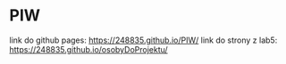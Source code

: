 # PIW
link do github pages: https://248835.github.io/PIW/
link do strony z lab5: https://248835.github.io/osobyDoProjektu/
